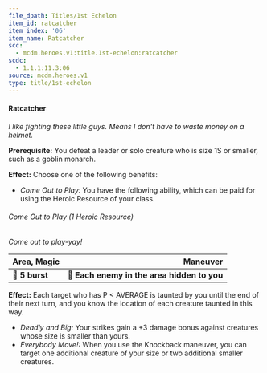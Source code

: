 ```yaml
---
file_dpath: Titles/1st Echelon
item_id: ratcatcher
item_index: '06'
item_name: Ratcatcher
scc:
  - mcdm.heroes.v1:title.1st-echelon:ratcatcher
scdc:
  - 1.1.1:11.3:06
source: mcdm.heroes.v1
type: title/1st-echelon
---
```


#### Ratcatcher

*I like fighting these little guys. Means I don't have to waste money on a helmet.*

**Prerequisite:** You defeat a leader or solo creature who is size 1S or smaller, such as a goblin monarch.

**Effect:** Choose one of the following benefits:

- *Come Out to Play:* You have the following ability, which can be paid for using the Heroic Resource of your class.

###### Come Out to Play (1 Heroic Resource)

*Come out to play-yay!*

| **Area, Magic** |                                **Maneuver** |
| --------------- | ------------------------------------------: |
| **📏 5 burst**  | **🎯 Each enemy in the area hidden to you** |

**Effect:** Each target who has P < AVERAGE is taunted by you until the end of their next turn, and you know the location of each creature taunted in this way.

- *Deadly and Big:* Your strikes gain a +3 damage bonus against creatures whose size is smaller than yours.
- *Everybody Move!:* When you use the Knockback maneuver, you can target one additional creature of your size or two additional smaller creatures.
